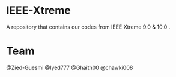 # IEEE-Xtreme

A repository that contains our codes from IEEE Xtreme 9.0 & 10.0 . 

# Team 
@Zied-Guesmi @Iyed777 @Ghaith00 @chawki008
